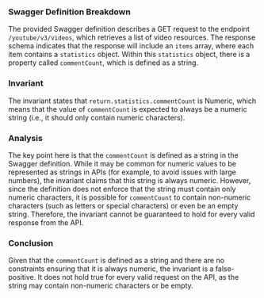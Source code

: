### Swagger Definition Breakdown
The provided Swagger definition describes a GET request to the endpoint `/youtube/v3/videos`, which retrieves a list of video resources. The response schema indicates that the response will include an `items` array, where each item contains a `statistics` object. Within this `statistics` object, there is a property called `commentCount`, which is defined as a string.

### Invariant
The invariant states that `return.statistics.commentCount` is Numeric, which means that the value of `commentCount` is expected to always be a numeric string (i.e., it should only contain numeric characters).

### Analysis
The key point here is that the `commentCount` is defined as a string in the Swagger definition. While it may be common for numeric values to be represented as strings in APIs (for example, to avoid issues with large numbers), the invariant claims that this string is always numeric. However, since the definition does not enforce that the string must contain only numeric characters, it is possible for `commentCount` to contain non-numeric characters (such as letters or special characters) or even be an empty string. Therefore, the invariant cannot be guaranteed to hold for every valid response from the API.

### Conclusion
Given that the `commentCount` is defined as a string and there are no constraints ensuring that it is always numeric, the invariant is a false-positive. It does not hold true for every valid request on the API, as the string may contain non-numeric characters or be empty.
